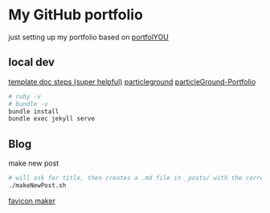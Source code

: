 # My GitHub portfolio

just setting up my portfolio based on [portfolYOU](https://YoussefRaafatNasry.github.io/portfolYOU/docs/)

## local dev

[template doc steps (super helpful)](https://youssefraafatnasry.github.io/portfolYOU/docs/)
[particleground](https://github.com/jnicol/particleground)
[particleGround-Portfolio](https://github.com/itsron143/ParticleGround-Portfolio)

```bash
# ruby -v
# bundle -v
bundle install
bundle exec jekyll serve
```

## Blog

make new post

```bash
# will ask for title, then creates a .md file in _posts/ with the correct date format in the filename
./makeNewPost.sh
```

[favicon maker](https://favicon.io/favicon-converter/)